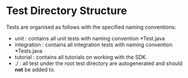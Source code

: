 # Test Directory Structure

Tests are organised as follows with the specified naming conventions:

- unit : contains all unit tests with naming convention *Test.java
- integration : contains all integration tests with naming convention *Tests.java
- tutorial : contains all tutorials on working with the SDK.
- ./ : all test under the root test directory are autogenerated and should **not** be added to.